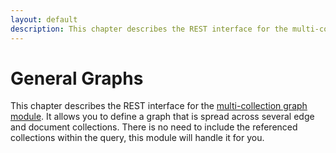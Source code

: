```yaml
---
layout: default
description: This chapter describes the REST interface for the multi-collection graph module
---
```

General Graphs
==============

This chapter describes the REST interface for the [multi-collection graph module](graphs.html).
It allows you to define a graph that is spread across several edge and document collections.
There is no need to include the referenced collections within the query, this module will handle it for you.
